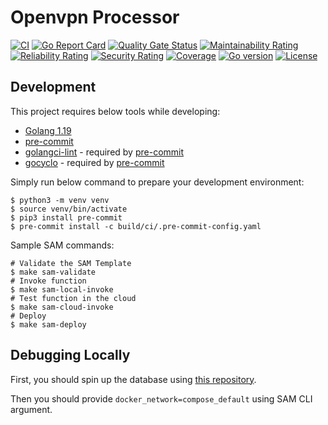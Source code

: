 # Openvpn Processor
[![CI](https://github.com/thevpnbeast/openvpn-processor/workflows/CI/badge.svg?event=push)](https://github.com/thevpnbeast/openvpn-processor/actions?query=workflow%3ACI)
[![Go Report Card](https://goreportcard.com/badge/github.com/thevpnbeast/openvpn-processor)](https://goreportcard.com/report/github.com/thevpnbeast/openvpn-processor)
[![Quality Gate Status](https://sonarcloud.io/api/project_badges/measure?project=thevpnbeast_openvpn-processor&metric=alert_status)](https://sonarcloud.io/summary/new_code?id=thevpnbeast_openvpn-processor)
[![Maintainability Rating](https://sonarcloud.io/api/project_badges/measure?project=thevpnbeast_openvpn-processor&metric=sqale_rating)](https://sonarcloud.io/summary/new_code?id=thevpnbeast_openvpn-processor)
[![Reliability Rating](https://sonarcloud.io/api/project_badges/measure?project=thevpnbeast_openvpn-processor&metric=reliability_rating)](https://sonarcloud.io/summary/new_code?id=thevpnbeast_openvpn-processor)
[![Security Rating](https://sonarcloud.io/api/project_badges/measure?project=thevpnbeast_openvpn-processor&metric=security_rating)](https://sonarcloud.io/summary/new_code?id=thevpnbeast_openvpn-processor)
[![Coverage](https://sonarcloud.io/api/project_badges/measure?project=thevpnbeast_openvpn-processor&metric=coverage)](https://sonarcloud.io/summary/new_code?id=thevpnbeast_openvpn-processor)
[![Go version](https://img.shields.io/github/go-mod/go-version/thevpnbeast/openvpn-processor)](https://github.com/thevpnbeast/openvpn-processor)
[![License](https://img.shields.io/badge/License-Apache%202.0-blue.svg)](https://opensource.org/licenses/Apache-2.0)

## Development
This project requires below tools while developing:
- [Golang 1.19](https://golang.org/doc/go1.19)
- [pre-commit](https://pre-commit.com/)
- [golangci-lint](https://golangci-lint.run/usage/install/) - required by [pre-commit](https://pre-commit.com/)
- [gocyclo](https://github.com/fzipp/gocyclo) - required by [pre-commit](https://pre-commit.com/)

Simply run below command to prepare your development environment:
```shell
$ python3 -m venv venv
$ source venv/bin/activate
$ pip3 install pre-commit
$ pre-commit install -c build/ci/.pre-commit-config.yaml
```

Sample SAM commands:
```shell
# Validate the SAM Template
$ make sam-validate
# Invoke function
$ make sam-local-invoke
# Test function in the cloud
$ make sam-cloud-invoke
# Deploy
$ make sam-deploy
```

## Debugging Locally
First, you should spin up the database using [this repository](https://github.com/thevpnbeast/compose).

Then you should provide `docker_network=compose_default` using SAM CLI argument.